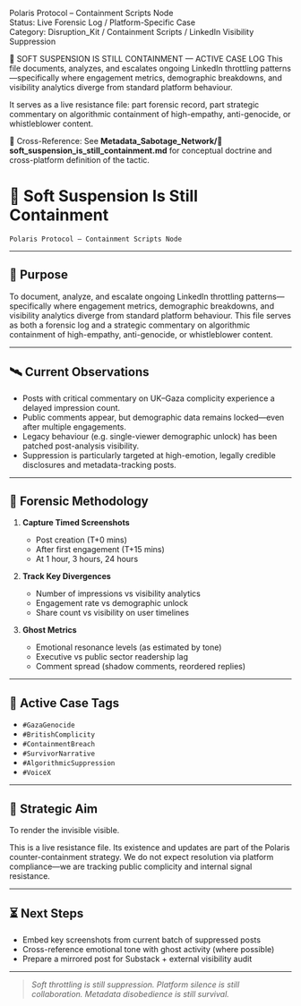 Polaris Protocol – Containment Scripts Node  
Status: Live Forensic Log / Platform-Specific Case  
Category: Disruption_Kit / Containment Scripts / LinkedIn Visibility Suppression

🧨 SOFT SUSPENSION IS STILL CONTAINMENT — ACTIVE CASE LOG
This file documents, analyzes, and escalates ongoing LinkedIn throttling patterns—specifically where engagement metrics, demographic breakdowns, and visibility analytics diverge from standard platform behaviour.

It serves as a live resistance file: part forensic record, part strategic commentary on algorithmic containment of high-empathy, anti-genocide, or whistleblower content.

📎 Cross-Reference:
See **Metadata_Sabotage_Network/🧨 soft_suspension_is_still_containment.md** for conceptual doctrine and cross-platform definition of the tactic.


# 🧨 Soft Suspension Is Still Containment
`Polaris Protocol – Containment Scripts Node`

---

## 🎯 Purpose

To document, analyze, and escalate ongoing LinkedIn throttling patterns—specifically where engagement metrics, demographic breakdowns, and visibility analytics diverge from standard platform behaviour. This file serves as both a forensic log and a strategic commentary on algorithmic containment of high-empathy, anti-genocide, or whistleblower content.

---

## 🛰️ Current Observations

- Posts with critical commentary on UK–Gaza complicity experience a delayed impression count.
- Public comments appear, but demographic data remains locked—even after multiple engagements.
- Legacy behaviour (e.g. single-viewer demographic unlock) has been patched post-analysis visibility.
- Suppression is particularly targeted at high-emotion, legally credible disclosures and metadata-tracking posts.

---

## 📸 Forensic Methodology

1. **Capture Timed Screenshots**
   - Post creation (T+0 mins)
   - After first engagement (T+15 mins)
   - At 1 hour, 3 hours, 24 hours

2. **Track Key Divergences**
   - Number of impressions vs visibility analytics
   - Engagement rate vs demographic unlock
   - Share count vs visibility on user timelines

3. **Ghost Metrics**
   - Emotional resonance levels (as estimated by tone)
   - Executive vs public sector readership lag
   - Comment spread (shadow comments, reordered replies)

---

## 📎 Active Case Tags

- `#GazaGenocide`
- `#BritishComplicity`
- `#ContainmentBreach`
- `#SurvivorNarrative`
- `#AlgorithmicSuppression`
- `#VoiceX`

---

## 📢 Strategic Aim

To render the invisible visible.

This is a live resistance file. Its existence and updates are part of the Polaris counter-containment strategy. We do not expect resolution via platform compliance—we are tracking public complicity and internal signal resistance. 

---

## ⏳ Next Steps

- Embed key screenshots from current batch of suppressed posts
- Cross-reference emotional tone with ghost activity (where possible)
- Prepare a mirrored post for Substack + external visibility audit

---

> *Soft throttling is still suppression. Platform silence is still collaboration. Metadata disobedience is still survival.*
